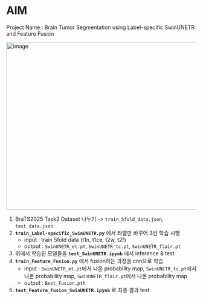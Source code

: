 # AIM
Project Name : Brain Tumor Segmentation using Label-specific SwinUNETR and Feature Fusion

<img width="784" height="443" alt="image" src="https://github.com/user-attachments/assets/54db6779-7eb6-42c8-8d66-d671836205e0" />

1. BraTS2025 Task2 Dataset 나누기 -> `train_5fold_data.json`, `test_data.json`
2. **`train_Label-specific_SwinUNETR.py`** 에서 라벨만 바꾸어 3번 학습 시행
    - input : train 5fold data (t1n, t1ce, t2w, t2f)
    - output : `SwinUNETR_et.pt`, `SwinUNETR_tc.pt`, `SwinUNETR_flair.pt`
3. 위에서 학습된 모델들을 **`test_SwinUNETR.ipynb`** 에서 inference & test
4. **`train_Feature_Fusion.py`** 에서 fusion하는 과정을 cnn으로 학습
    - input : `SwinUNETR_et.pt`에서 나온 probability map, `SwinUNETR_tc.pt`에서 나온 probability map, `SwinUNETR_flair.pt`에서 나온 probability map
    - output : `Best_Fusion.pth`
5. **`test_Feature_Fusion_SwinUNETR.ipynb`** 로 최종 결과 test
